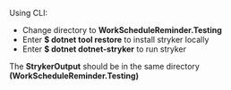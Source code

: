 Using CLI:
- Change directory to **WorkScheduleReminder.Testing**
- Enter **$ dotnet tool restore** to install stryker locally
- Enter **$ dotnet dotnet-stryker** to run stryker

The **StrykerOutput** should be in the same directory **(WorkScheduleReminder.Testing)**